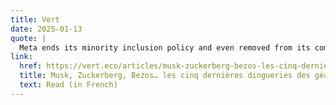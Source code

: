 ```yaml
---
title: Vert
date: 2025-01-13
quote: | 
  Meta ends its minority inclusion policy and even removed from its community guidelines the interdiction to compare Black people to farm equipment or women to properties.
link: 
  href: https://vert.eco/articles/musk-zuckerberg-bezos-les-cinq-dernieres-dingueries-des-geants-de-la-tech-qui-montrent-leur-bascule-trumpiste
  title: Musk, Zuckerberg, Bezos… les cinq dernières dingueries des géants de la tech qui montrent leur bascule trumpiste
  text: Read (in French)
---
```

